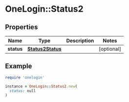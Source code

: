# OneLogin::Status2

## Properties

| Name | Type | Description | Notes |
| ---- | ---- | ----------- | ----- |
| **status** | [**Status2Status**](Status2Status.md) |  | [optional] |

## Example

```ruby
require 'onelogin'

instance = OneLogin::Status2.new(
  status: null
)
```

